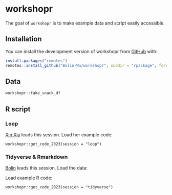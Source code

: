 
<!-- README.md is generated from README.Rmd. Please edit that file -->

# workshopr

<!-- badges: start -->
<!-- badges: end -->

The goal of `workshopr` is to make example data and script easily
accessible.

## Installation

You can install the development version of workshopr from
[GitHub](https://github.com/Bolin-Wu/workshopr) with:

``` r
install.packages("remotes")
remotes::install_github("Bolin-Wu/workshopr", subdir = "rpackage", force = TRUE)
```

## Data

``` r
workshopr::fake_snack_df
```

## R script

### Loop

[Xin Xia](https://ki-su-arc.se/staff/xin-xia/) leads this session. Load
her example code:

    workshopr::get_code_2023(session = "loop")

### Tidyverse & Rmarkdown

[Bolin](https://staff.ki.se/people/bolin-wu) leads this session. Load
the data:

Load example R code:

    workshopr::get_code_2023(session = "tidyverse")
